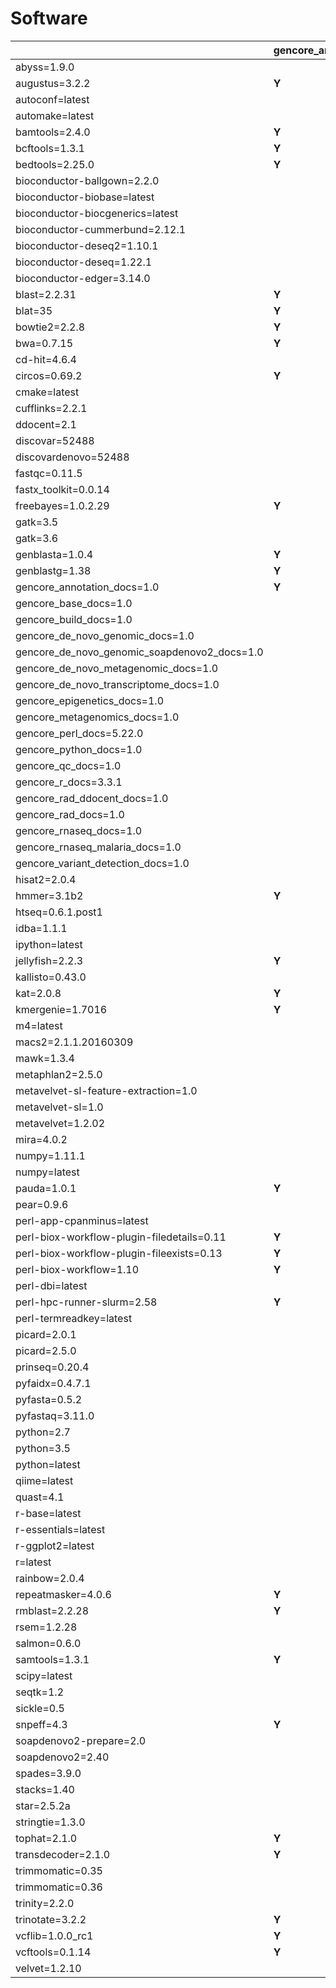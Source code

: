 # Software

| | gencore_annotation_1.0 | gencore_base_1.0 | gencore_build_1.0 | gencore_de_novo_genomic_1.0 | gencore_de_novo_genomic_soapdenovo2_1.0 | gencore_de_novo_metagenomic_1.0 | gencore_de_novo_transcriptome_1.0 | gencore_epigenetics_1.0 | gencore_metagenomics_1.0 | gencore_perl_5.22.0 | gencore_python_1.0 | gencore_qc_1.0 | gencore_r_3.3.1 | gencore_rad_1.0 | gencore_rad_ddocent_1.0 | gencore_rnaseq_1.0 | gencore_rnaseq_malaria_1.0 | gencore_trinity_1.0 | gencore_variant_detection_1.0 |
| --- | --- | --- | --- | --- | --- | --- | --- | --- | --- | --- | --- | --- | --- | --- | --- | --- | --- | --- | ---  |
| abyss=1.9.0 | | | | **Y** | | | | | | | | | | | | | | | |
| augustus=3.2.2 | **Y** | | | **Y** | | **Y** | **Y** | | **Y** | | | | | | | | | | |
| autoconf=latest | | | **Y** | | | | | | | | | | | | | | | | |
| automake=latest | | | **Y** | | | | | | | | | | | | | | | | |
| bamtools=2.4.0 | **Y** | | | **Y** | | **Y** | **Y** | **Y** | **Y** | | | | | **Y** | | **Y** | **Y** | | **Y** |
| bcftools=1.3.1 | **Y** | | | **Y** | | **Y** | **Y** | **Y** | **Y** | | | | | **Y** | | **Y** | **Y** | | **Y** |
| bedtools=2.25.0 | **Y** | | | **Y** | | **Y** | **Y** | **Y** | **Y** | | | | | **Y** | | **Y** | **Y** | | **Y** |
| bioconductor-ballgown=2.2.0 | | | | | | | | | | | | | | | | **Y** | | | |
| bioconductor-biobase=latest | | | | | | | | | | | | | **Y** | | | | | | **Y** |
| bioconductor-biocgenerics=latest | | **Y** | | | | | | | | | | | | | | | | | |
| bioconductor-cummerbund=2.12.1 | | | | | | | | | | | | | | | | **Y** | **Y** | | |
| bioconductor-deseq2=1.10.1 | | | | | | | **Y** | | | | | | | | | **Y** | **Y** | | |
| bioconductor-deseq=1.22.1 | | | | | | | **Y** | | | | | | | | | **Y** | **Y** | | |
| bioconductor-edger=3.14.0 | | | | | | | **Y** | | | | | | | | | **Y** | **Y** | | |
| blast=2.2.31 | **Y** | | | **Y** | | **Y** | **Y** | | **Y** | | | | | **Y** | | | | | **Y** |
| blat=35 | **Y** | | | **Y** | | **Y** | **Y** | | **Y** | | | | | **Y** | | **Y** | **Y** | | **Y** |
| bowtie2=2.2.8 | **Y** | | | **Y** | | **Y** | **Y** | **Y** | **Y** | | | | | **Y** | | **Y** | **Y** | | **Y** |
| bwa=0.7.15 | **Y** | | | **Y** | | **Y** | **Y** | **Y** | **Y** | | | | | | | | | | **Y** |
| cd-hit=4.6.4 | | | | | | | | | **Y** | | | | | **Y** | | | | | |
| circos=0.69.2 | **Y** | | | **Y** | | **Y** | **Y** | | | | | | | | | | | | **Y** |
| cmake=latest | | | **Y** | | | | | | | | | | | | | | | | |
| cufflinks=2.2.1 | | | | | | | **Y** | | | | | | | | | **Y** | **Y** | | **Y** |
| ddocent=2.1 | | | | | | | | | | | | | | | **Y** | | | | |
| discovar=52488 | | | | **Y** | | | | | | | | | | | | | | | **Y** |
| discovardenovo=52488 | | | | **Y** | | | | | | | | | | | | | | | **Y** |
| fastqc=0.11.5 | | | | | | | | | | | | **Y** | | | | **Y** | | | |
| fastx_toolkit=0.0.14 | | | | | | | | | | | | **Y** | | | | | | | |
| freebayes=1.0.2.29 | **Y** | | | **Y** | | | | | | | | | | **Y** | | | | | **Y** |
| gatk=3.5 | | | | | | | | | | | | | | | | | **Y** | | **Y** |
| gatk=3.6 | | | | **Y** | | | | | | | | | | | | **Y** | | | |
| genblasta=1.0.4 | **Y** | | | **Y** | | | | | | | | | | | | | | | |
| genblastg=1.38 | **Y** | | | **Y** | | | | | | | | | | | | | | | |
| gencore_annotation_docs=1.0 | **Y** | | | | | | | | | | | | | | | | | | |
| gencore_base_docs=1.0 | | **Y** | | | | | | | | | | | | | | | | | |
| gencore_build_docs=1.0 | | | **Y** | | | | | | | | | | | | | | | | |
| gencore_de_novo_genomic_docs=1.0 | | | | **Y** | | | | | | | | | | | | | | | |
| gencore_de_novo_genomic_soapdenovo2_docs=1.0 | | | | | **Y** | | | | | | | | | | | | | | |
| gencore_de_novo_metagenomic_docs=1.0 | | | | | | **Y** | | | | | | | | | | | | | |
| gencore_de_novo_transcriptome_docs=1.0 | | | | | | | **Y** | | | | | | | | | | | | |
| gencore_epigenetics_docs=1.0 | | | | | | | | **Y** | | | | | | | | | | | |
| gencore_metagenomics_docs=1.0 | | | | | | | | | **Y** | | | | | | | | | | |
| gencore_perl_docs=5.22.0 | | | | | | | | | | **Y** | | | | | | | | | |
| gencore_python_docs=1.0 | | | | | | | | | | | **Y** | | | | | | | | |
| gencore_qc_docs=1.0 | | | | | | | | | | | | **Y** | | | | | | | |
| gencore_r_docs=3.3.1 | | | | | | | | | | | | | **Y** | | | | | | |
| gencore_rad_ddocent_docs=1.0 | | | | | | | | | | | | | | | **Y** | | | | |
| gencore_rad_docs=1.0 | | | | | | | | | | | | | | **Y** | | | | | |
| gencore_rnaseq_docs=1.0 | | | | | | | | | | | | | | | | **Y** | | | |
| gencore_rnaseq_malaria_docs=1.0 | | | | | | | | | | | | | | | | | **Y** | | |
| gencore_variant_detection_docs=1.0 | | | | | | | | | | | | | | | | | | | **Y** |
| hisat2=2.0.4 | | | | | | | | | | | | | | | | **Y** | | | |
| hmmer=3.1b2 | **Y** | | | **Y** | | **Y** | **Y** | | **Y** | | | | | | | | | | |
| htseq=0.6.1.post1 | | | | | | | **Y** | | | | | | | | | **Y** | **Y** | | |
| idba=1.1.1 | | | | **Y** | | | | | | | | | | | | | | | |
| ipython=latest | | | | | | | | | | | **Y** | | | | | | | | |
| jellyfish=2.2.3 | **Y** | | | **Y** | | | | | | | | | | | | | | | |
| kallisto=0.43.0 | | | | | | | | | | | | | | | | **Y** | **Y** | | |
| kat=2.0.8 | **Y** | | | | | | | | | | | | | | | | | | |
| kmergenie=1.7016 | **Y** | | | **Y** | | | | | | | | | | | | | | | |
| m4=latest | | | **Y** | | | | | | | | | | | | | | | | |
| macs2=2.1.1.20160309 | | | | | | | | **Y** | | | | | | | | | | | |
| mawk=1.3.4 | | | | | | **Y** | | | **Y** | | | | | | | | | | |
| metaphlan2=2.5.0 | | | | | | **Y** | | | | | | | | | | | | | |
| metavelvet-sl-feature-extraction=1.0 | | | | | | **Y** | | | | | | | | | | | | | |
| metavelvet-sl=1.0 | | | | | | **Y** | | | | | | | | | | | | | |
| metavelvet=1.2.02 | | | | | | **Y** | | | | | | | | | | | | | |
| mira=4.0.2 | | | | **Y** | | | | | | | | | | | | | | | |
| numpy=1.11.1 | | | | | | | | **Y** | | | | | | | | | | | |
| numpy=latest | | | | | | | | | | | **Y** | | | | | | | | |
| pauda=1.0.1 | **Y** | | | | | | | | | | | | | | | | | | |
| pear=0.9.6 | | | | **Y** | | **Y** | **Y** | | **Y** | | | | | | | | | | **Y** |
| perl-app-cpanminus=latest | | **Y** | **Y** | | | | | | | **Y** | | | | | | | | | |
| perl-biox-workflow-plugin-filedetails=0.11 | **Y** | **Y** | **Y** | **Y** | **Y** | **Y** | **Y** | **Y** | | | | **Y** | | **Y** | **Y** | **Y** | **Y** | **Y** | **Y** |
| perl-biox-workflow-plugin-fileexists=0.13 | **Y** | **Y** | **Y** | **Y** | **Y** | **Y** | **Y** | **Y** | **Y** | | | **Y** | | **Y** | **Y** | **Y** | **Y** | **Y** | **Y** |
| perl-biox-workflow=1.10 | **Y** | **Y** | **Y** | **Y** | **Y** | **Y** | **Y** | **Y** | **Y** | | | **Y** | | **Y** | **Y** | **Y** | **Y** | **Y** | **Y** |
| perl-dbi=latest | | | | | | | | | | **Y** | | | | | | | | | |
| perl-hpc-runner-slurm=2.58 | **Y** | **Y** | **Y** | **Y** | **Y** | **Y** | **Y** | **Y** | **Y** | | | **Y** | | **Y** | **Y** | **Y** | **Y** | **Y** | **Y** |
| perl-termreadkey=latest | | | | | | | | | | **Y** | | | | | | | | | |
| picard=2.0.1 | | | | | | | | | | | | | | | | | **Y** | | |
| picard=2.5.0 | | | | **Y** | | **Y** | **Y** | | | | | | | | | **Y** | | | **Y** |
| prinseq=0.20.4 | | | | **Y** | | **Y** | **Y** | | | | | | | | | **Y** | **Y** | | **Y** |
| pyfaidx=0.4.7.1 | | | | | | | | | | | | **Y** | | | | | | | |
| pyfasta=0.5.2 | | | | | | | | | | | | **Y** | | | | | | | |
| pyfastaq=3.11.0 | | | | | | | | | | | | **Y** | | | | | | | |
| python=2.7 | | | | | | | | **Y** | | | | | | | | | | | |
| python=3.5 | | | | | | | | | | | | **Y** | | | | | | | |
| python=latest | | | | | | | | | | | **Y** | | | | | | | | |
| qiime=latest | | | | | | | | | **Y** | | | | | | | | | | |
| quast=4.1 | | | | **Y** | | | **Y** | | | | | | | | | | | | |
| r-base=latest | | **Y** | | | | | | | | | | | **Y** | | | | | | **Y** |
| r-essentials=latest | | **Y** | | | | | | | | | | | **Y** | | | | | | **Y** |
| r-ggplot2=latest | | **Y** | | | | | | | | | | | | | | | | | |
| r=latest | | | | | | | | | | | | | **Y** | | | | | | **Y** |
| rainbow=2.0.4 | | | | | | | | | | | | | | **Y** | | | | | |
| repeatmasker=4.0.6 | **Y** | | | | | | | | | | | | | | | | | | |
| rmblast=2.2.28 | **Y** | | | | | | | | | | | | | | | | | | |
| rsem=1.2.28 | | | | | | | **Y** | | | | | | | | | | | | |
| salmon=0.6.0 | | | | | | | **Y** | | | | | | | | | | | | |
| samtools=1.3.1 | **Y** | | | **Y** | | **Y** | **Y** | **Y** | **Y** | | | | | **Y** | | **Y** | **Y** | | **Y** |
| scipy=latest | | | | | | | | | | | **Y** | | | | | | | | |
| seqtk=1.2 | | | | **Y** | | **Y** | **Y** | | **Y** | | | | | **Y** | | **Y** | **Y** | | **Y** |
| sickle=0.5 | | | | **Y** | | | **Y** | | | | | | | | | | | | |
| snpeff=4.3 | **Y** | | | | | | | | | | | | | | | | | | **Y** |
| soapdenovo2-prepare=2.0 | | | | | **Y** | | | | | | | | | | | | | | |
| soapdenovo2=2.40 | | | | | **Y** | | | | | | | | | | | | | | |
| spades=3.9.0 | | | | **Y** | | | | | | | | | | | | | | | |
| stacks=1.40 | | | | | | | | | | | | | | **Y** | | | | | |
| star=2.5.2a | | | | | | | **Y** | | | | | | | | | **Y** | **Y** | | **Y** |
| stringtie=1.3.0 | | | | | | | | | | | | | | | | **Y** | | | |
| tophat=2.1.0 | **Y** | | | | | | **Y** | | | | | | | | | **Y** | **Y** | | **Y** |
| transdecoder=2.1.0 | **Y** | | | | | | | | | | | | | | | | | **Y** | |
| trimmomatic=0.35 | | | | | | | | | | | | | | | | | **Y** | | |
| trimmomatic=0.36 | | | | **Y** | | **Y** | **Y** | | | | | **Y** | | | | **Y** | | | |
| trinity=2.2.0 | | | | | | | | | | | | | | | | | | **Y** | |
| trinotate=3.2.2 | **Y** | | | | | | | | | | | | | | | | | **Y** | |
| vcflib=1.0.0_rc1 | **Y** | | | **Y** | | **Y** | **Y** | **Y** | **Y** | | | | | **Y** | | **Y** | **Y** | | **Y** |
| vcftools=0.1.14 | **Y** | | | **Y** | | **Y** | **Y** | **Y** | **Y** | | | | | **Y** | | **Y** | **Y** | | **Y** |
| velvet=1.2.10 | | | | **Y** | | | | | | | | | | | | | | | |

